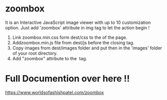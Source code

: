 # zoombox
It is an Interactive JavaScript image viewer with up to 10 customization option. Just add 'zoombox' attribute in img tag to let the action begin !

1. Link zoombox.min.css form dest/css to the <head> of the page.
2. Addzoombox.min.js file from dest/js before the closing </body> tag.
4. Copy images from dest/images folder and put then in the 'images' folder of your root directory.
3. Add "zoombox" attribute to the <img> tag.

# Full Documention over here !!
https://www.worldsofashishpatel.com/zoombox
